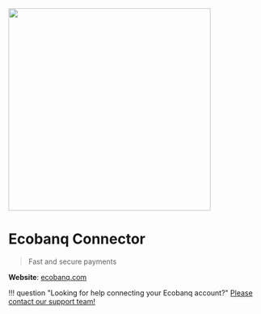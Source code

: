 <img src="https://static.openfintech.io/payment_providers/ecobanq/logo.png?w=400" width="400px" >

# Ecobanq Connector

> Fast and secure payments

**Website**: [ecobanq.com](https://www.ecobanq.com/)

!!! question "Looking for help connecting your Ecobanq account?"
    [Please contact our support team!](mailto:{{custom.support_email}})